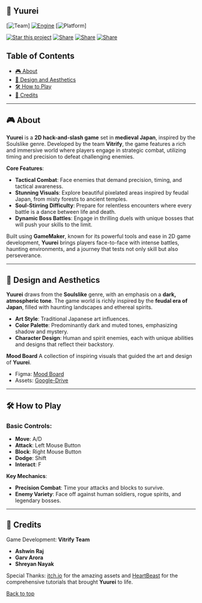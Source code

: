 <a name="top"></a>

## **🥷 Yuurei** 

[![Team](https://img.shields.io/badge/Team-Vitrify-FF4500)]
[![Engine](https://img.shields.io/badge/GameMaker-Studio_2-239120)](https://gamemaker.io/en)
[![Platform](https://img.shields.io/badge/platform-PC%20%7C%20Web%20%7C%20Mobile-brightgreen)]

[![Star this project](https://img.shields.io/badge/⭐-Star_this_project-green)](#)
[![Share](https://img.shields.io/badge/share-Twitter-1DA1F2)](https://twitter.com/intent/tweet?text=Check%20out%20Yuurei%20on%20GitHub%3A%20https://github.com/YuureiGame)
[![Share](https://img.shields.io/badge/share-LinkedIn-0A66C2)](https://www.linkedin.com/sharing/share-offsite/?url=https://github.com/YuureiGame)
[![Share](https://img.shields.io/badge/share-Reddit-FF4500)](https://reddit.com/submit?url=https://github.com/YuureiGame&title=Check%20out%20Yuurei)

## Table of Contents
- [🎮 About](#about)
- [🎨 Design and Aesthetics](#design)
- [🛠️ How to Play](#how-to-play)
- [🤝 Credits](#credits)

---

## 🎮 About <a name="about"></a>

**Yuurei** is a **2D hack-and-slash game** set in **medieval Japan**, inspired by the Soulslike genre. Developed by the team **Vitrify**, the game features a rich and immersive world where players engage in strategic combat, utilizing timing and precision to defeat challenging enemies.

**Core Features**:
- **Tactical Combat**: Face enemies that demand precision, timing, and tactical awareness.
- **Stunning Visuals**: Explore beautiful pixelated areas inspired by feudal Japan, from misty forests to ancient temples.
- **Soul-Stirring Difficulty**: Prepare for relentless encounters where every battle is a dance between life and death.
- **Dynamic Boss Battles**: Engage in thrilling duels with unique bosses that will push your skills to the limit.

Built using **GameMaker**, known for its powerful tools and ease in 2D game development, **Yuurei** brings players face-to-face with intense battles, haunting environments, and a journey that tests not only skill but also perseverance.

---

## 🎨 Design and Aesthetics <a name="design"></a>

**Yuurei** draws from the **Soulslike** genre, with an emphasis on a **dark, atmospheric tone**. The game world is richly inspired by the **feudal era of Japan**, filled with haunting landscapes and ethereal spirits.

- **Art Style**: Traditional Japanese art influences.
- **Color Palette**: Predominantly dark and muted tones, emphasizing shadow and mystery.
- **Character Design**: Human and spirit enemies, each with unique abilities and designs that reflect their backstory.

**Mood Board**
A collection of inspiring visuals that guided the art and design of **Yuurei**.
- Figma: [Mood Board](https://www.figma.com/design/Xn1Y48vdUuQCY0uOy6cqQR/Yuurei?node-id=0-1&t=IWubElvdb9oosar4-1)
- Assets: [Google-Drive](https://drive.google.com/drive/folders/17UsoKVgWOMJQyH7XGWQ1_iCv4PwrAlUa?usp=sharing)
---

## 🛠️ How to Play <a name="how-to-play"></a>

### **Basic Controls**:
- **Move**: A/D
- **Attack**: Left Mouse Button
- **Block**: Right Mouse Button
- **Dodge**: Shift
- **Interact**: F

**Key Mechanics**:
- **Precision Combat**: Time your attacks and blocks to survive.
- **Enemy Variety**: Face off against human soldiers, rogue spirits, and legendary bosses.

---

## 🤝 Credits <a name="credits"></a>
Game Development: **Vitrify Team**
- **Ashwin Raj**
- **Garv Arora**
- **Shreyan Nayak**

Special Thanks: [itch.io](itch.io) for the amazing assets and [HeartBeast](https://www.youtube.com/@uheartbeast) for the comprehensive tutorials that brought **Yuurei** to life.


[Back to top](#top) 
